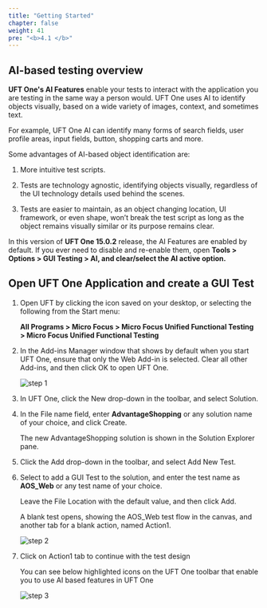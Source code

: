 ```yaml
---
title: "Getting Started"
chapter: false
weight: 41
pre: "<b>4.1 </b>"
---
```


## AI-based testing overview

**UFT One's AI Features** enable your tests to interact with the application you are testing in the same way a person would. UFT One uses AI to identify objects visually, based on a wide variety of images, context, and sometimes text.

For example, UFT One AI can identify many forms of search fields, user profile areas, input fields, button, shopping carts and more.

Some advantages of AI-based object identification are:

1. More intuitive test scripts.

2. Tests are technology agnostic, identifying objects visually, regardless of the UI technology details used behind the scenes.

3. Tests are easier to maintain, as an object changing location, UI framework, or even shape, won’t break the test script as long as the object remains visually similar or its purpose remains clear.


In this version of **UFT One 15.0.2** release, the AI Features are enabled by default. If you ever need to disable and re-enable them, open **Tools  > Options  > GUI Testing > AI, and clear/select the AI active option.**


## Open UFT One Application and create a GUI Test

1. Open UFT by clicking the icon saved on your desktop, or selecting the following from the Start menu:

	**All Programs > Micro Focus > Micro Focus Unified Functional Testing > Micro Focus Unified Functional Testing**

2. In the Add-ins Manager window that shows by default when you start UFT One, ensure that only the Web Add-in is selected. Clear all other Add-ins, and then click OK to open UFT One.

	![step 1](/images/40_Create_UFT_AI_Based_Test/add-in_manager.PNG)

3. In UFT One, click the New drop-down in the toolbar, and select Solution.

4. In the File name field, enter **AdvantageShopping** or any solution name of your choice, and click Create.

	The new AdvantageShopping solution is shown in the Solution Explorer pane.

5. Click the Add drop-down in the toolbar, and select Add New Test.

6. Select to add a GUI Test to the solution, and enter the test name as **AOS_Web** or any test name of your choice.

	Leave the File Location with the default value, and then click Add.

	A blank test opens, showing the AOS_Web test flow in the canvas, and another tab for a blank action, named Action1.

	![step 2](/images/30_Create_UFT_AI_Based_Test/action_flow.PNG)

7. Click on Action1 tab to continue with the test design

	You can see below highlighted icons on the UFT One toolbar that enable you to use AI based features in UFT One

	![step 3](/images/30_Create_UFT_AI_Based_Test/ai_toolbar_icons.png)
